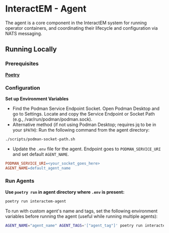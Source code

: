 # InteractEM - Agent

The agent is a core component in the InteractEM system for running operator containers, and coordinating their lifecycle and configuration via NATS messaging.

## Running Locally

### Prerequisites
[**Poetry**](https://python-poetry.org/docs/)

### Configuration
**Set up Environment Variables**  

- Find the Podman Service Endpoint Socket. Open Podman Desktop and go to Settings. Locate and copy the Service Endpoint or Socket Path (e.g., /var/run/podman/podman.sock).
- Alternative method (if not using Podman Desktop; requires jq to be in your `$PATH`): Run the following command from the agent directory:

```bash
./scripts/podman-socket-path.sh
```

- Update the `.env` file for the agent. Endpoint goes to `PODMAN_SERVICE_URI` and set default `AGENT_NAME`.

```makefile
PODMAN_SERVICE_URI=<your_socket_goes_here>
AGENT_NAME=default_agent_name
```

### Run Agents
**Use `poetry run` in agent directory where `.env` is present:**

```bash
poetry run interactem-agent
```
To run with custom agent's name and tags, set the following environment variables before running the agent (useful while running multiple agents):
```bash
AGENT_NAME="agent_name" AGENT_TAGS='["agent_tag"]' poetry run interactem-agent
```
